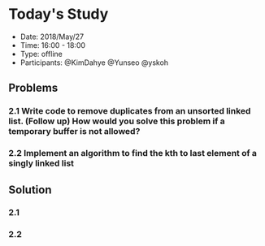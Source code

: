 # Today's Study
- Date: 2018/May/27
- Time: 16:00 - 18:00
- Type: offline
- Participants: @KimDahye @Yunseo @yskoh

## Problems
### 2.1 Write code to remove duplicates from an unsorted linked list. (Follow up) How would you solve this problem if a temporary buffer is not allowed?

### 2.2 Implement an algorithm to find the kth to last element of a singly linked list

## Solution
### 2.1

### 2.2


